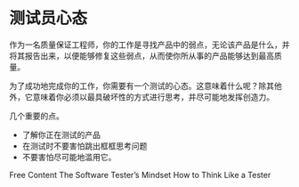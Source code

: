 # 测试员心态

作为一名质量保证工程师，你的工作是寻找产品中的弱点，无论该产品是什么，并将其报告出来，以便能够修复这些弱点，从而使你所从事的产品能够达到最高质量。

为了成功地完成你的工作，你需要有一个测试的心态。这意味着什么呢？除其他外，它意味着你必须以最具破坏性的方式进行思考，并尽可能地发挥创造力。

几个重要的点。
- 了解你正在测试的产品
- 在测试时不要害怕跳出框框思考问题
- 不要害怕尽可能地滥用它。

<ResourceGroupTitle>Free Content</ResourceGroupTitle>
<BadgeLink colorScheme='yellow' badgeText='Read' href='https://softwaretester.careers/the-software-testers-mindset/'>The Software Tester’s Mindset</BadgeLink>
<BadgeLink colorScheme='yellow' badgeText='Read' href='https://medium.com/@blakenorrish/how-to-think-like-a-tester-7a174ff6aeaf'>How to Think Like a Tester</BadgeLink>